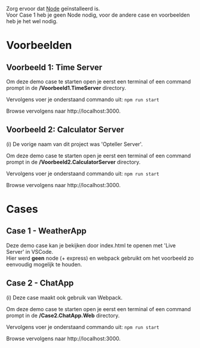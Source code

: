 Zorg ervoor dat [Node](https://nodejs.org/en/download/) geïnstalleerd is.  
Voor Case 1 heb je geen Node nodig, voor de andere case en voorbeelden heb je het wel nodig.

# Voorbeelden
## Voorbeeld 1: Time Server
Om deze demo case te starten open je eerst een terminal of een command prompt in de **/Voorbeeld1.TimeServer** directory.  

Vervolgens voer je onderstaand commando uit:
```npm run start```

Browse vervolgens naar http://localhost:3000.

## Voorbeeld 2: Calculator Server
(i) De vorige naam van dit project was 'Opteller Server'.  

Om deze demo case te starten open je eerst een terminal of een command prompt in de **/Voorbeeld2.CalculatorServer** directory.  

Vervolgens voer je onderstaand commando uit:
```npm run start```

Browse vervolgens naar http://localhost:3000.

# Cases
## Case 1 - WeatherApp
Deze demo case kan je bekijken door index.html te openen met 'Live Server' in VSCode.  
Hier werd **geen** node (+ express) en webpack gebruikt om het voorbeeld zo eenvoudig mogelijk te houden.

## Case 2 - ChatApp
(i) Deze case maakt ook gebruik van Webpack.  

Om deze demo case te starten open je eerst een terminal of een command prompt in de **/Case2.ChatApp.Web** directory.  

Vervolgens voer je onderstaand commando uit:
```npm run start```

Browse vervolgens naar http://localhost:3000.
